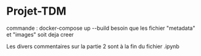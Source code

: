 # Projet-TDM

commande : docker-compose up --build
besoin que les fichier "metadata" et "images" soit deja creer

Les divers commentaires sur la partie 2 sont à la fin du fichier .ipynb